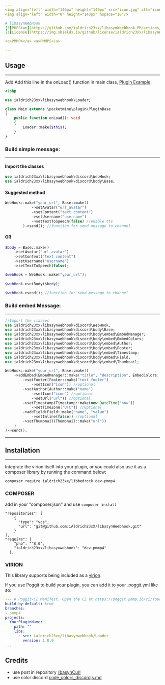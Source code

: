 ```yaml
---
<img align="left" width="140px" height="140px" src="icon.jpg" alt="icon">
<img align="left" width="0" height="140px" hspace="10"/>

# libasynWebHook
[![PHPStan](https://github.com/ialdrich23xx/libasynWeebhook-PM/actions/workflows/phpstan.yml/badge.svg)](https://github.com/ialdrich23xx/libasynWeebhook-PM/actions/workflows/phpstan.yml)
[![License](https://img.shields.io/github/license/ialdrich23xx/libasynWeebhook-PM)](https://github.com/iAldrich23xX/libasynWeebhook-PM/blob/pmmp4/LICENSE)

<a>PMMP4</a> <a>PMMP5</a>

---
```


## Usage

---

<p>Add Add this line in the onLoad() function in main class, <a href="example-plugin">Plugin Example</a>.</p>

```php
<?php

use ialdrich23xx\libasynwebhook\Loader;

class Main extends \pocketmine\plugin\PluginBase
{
    public function onLoad(): void
    {
        Loader::make($this);
    }
}
```

### Build simple message:

---

#### Import the classes
```php
use ialdrich23xx\libasynwebhook\discord\WebHook;
use ialdrich23xx\libasynwebhook\discord\body\Base;
```

#### Suggested method

```php
WebHook::make("your_url", Base::make()
            ->setAvatar("url_avatar")
            ->setContent("text content")
            ->setUsername("username")
            ->setTextToSpeech(false) //enable tts
        )->send(); //function for send message to channel
```

#### OR

```php
$body = Base::make()
    ->setAvatar("url_avatar")
    ->setContent("text content")
    ->setUsername("username")
    ->setTextToSpeech(false);

$webHook = WebHook::make("your_url");
 
$webHook->setBody($body);
 
$webHook->send(); //function for send message to channel
```

### Build embed Message:

---

```php
//Import the classes
use ialdrich23xx\libasynwebhook\discord\WebHook;
use ialdrich23xx\libasynwebhook\discord\body\Base;
use ialdrich23xx\libasynwebhook\discord\body\embed\EmbedManager;
use ialdrich23xx\libasynwebhook\discord\body\embed\EmbedColors;
use ialdrich23xx\libasynwebhook\discord\body\embed\Author;
use ialdrich23xx\libasynwebhook\discord\body\embed\Footer;
use ialdrich23xx\libasynwebhook\discord\body\embed\Timestamp;
use ialdrich23xx\libasynwebhook\discord\body\embed\Field;
use ialdrich23xx\libasynwebhook\discord\body\embed\Thumbnail;

WebHook::make("your_url", Base::make()
    ->addEmbed(EmbedManager::make("title", "description", EmbedColors::Green)
        ->setFooter(Footer::make("text footer")
            ->setIcon("icon")) //optional
        ->setAuthor(Author::make("name")
            ->setIcon("icon") //optional
            ->setUrl("url")) //optional
        ->setTimestamp(Timestamp::make(new DateTime("now"))
            ->setTimeZone("UTC")) //Optional
        ->addField(Field::make("name", "value")
            ->setInline(false)) //optional
        ->setThumbnail(Thumbnail::make("url"))
    )
)->send();
```

---
## Installation

---

<p>Integrate the virion itself into your plugin, or you could also use it as a composer library by running the command below:</p>

    composer require ialdrich23xx/libbedrock dev-pmmp4

### COMPOSER

add in your "composer.json" and use `composer install`

```
"repositories": [
    {
      "type": "vcs",
      "url": "git@github.com:iAldrich23xX/libasynWeebhook.git"
    }
],
"require": {
    "php": "^8.0",
    "ialdrich23xx/libasynwebhook": "dev-pmmp4"
  },
```

### VIRION

<p>This library supports being included as a <a href="https://github.com/poggit/support/blob/master/virion.md">virion</a>.</p>

<p>If you use Poggit to build your plugin, you can add it to your .poggit.yml like so:</p>

```yml
--- # Poggit-CI Manifest. Open the CI at https://poggit.pmmp.io/ci/YourGithubUserName/YourPluginName
build-by-default: true
branches:
- pmmp4
projects:
  YourPluginName:
    path: ""
    libs:
      - src: ialdrich23xx/libasynwebhook/Loader
        version: 1.0.0
...
```

## Credits

* use post in repository <a href="https://github.com/NetherGamesMC/libasynCurl">libasynCurl</a>
* use color discord <a href="https://gist.github.com/thomasbnt/b6f455e2c7d743b796917fa3c205f812">code_colors_discordjs.md</a>

